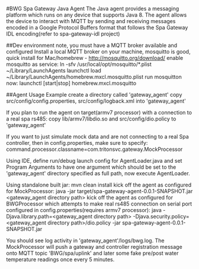 #BWG Spa Gateway Java Agent
The Java agent provides a messaging platform which runs on any
device that supports Java 8. The agent allows the device to interact with
MQTT by sending and receiving messages encoded
in a Google Protocol Buffers format that follows the Spa Gateway IDL encoding(refer to spa-gateway-idl project)


##Dev environment note, you must have a MQTT broker available and configured
Install a local MQTT broker on your machine,
mosquitto is good, quick install for Mac/homebrew - http://mosquitto.org/download/
enable mosquitto as service:
ln -sfv /usr/local/opt/mosquitto/*.plist ~/Library/LaunchAgents
launchctl load ~/Library/LaunchAgents/homebrew.mxcl.mosquitto.plist
run mosquitton now:
launchctl [start|stop] homebrew.mxcl.mosquitto


##Agent Usage Example
create a directory called 'gateway_agent'
copy src/config/config.properties, src/config/logback.xml into 'gateway_agent'
     
If you plan to run the agent on target(armv7 processor) with a connection to a real spa rs485:
copy lib/armv7/libdio.so and src/config/dio.policy to 'gateway_agent'

If you want to just simulate mock data and are not connecting to a real Spa controller,
then in config.properties, make sure to specify:
command.processor.classname=com.tritonsvc.gateway.MockProcessor

Using IDE, define run/debug launch config for AgentLoader.java and set Program Arguments to have one argument
which should be set to the 'gateway_agent' directory specified as full path, now execute AgentLoader.

Using standalone built jar: 
mvn clean install
kick off the agent as configured for MockProcessor:
java -jar target/spa-gateway-agent-0.0.1-SNAPSHOT.jar <gateway_agent directory path>
kick off the agent as configured for BWGProcessor which attempts to make real rs485 connection on 
serial port configured in config.properties(requires armv7 processor):
java -Djava.library.path=<gateway_agent directory path> -Djava.security.policy=<gateway_agent directory path>/dio.policy -jar spa-gateway-agent-0.0.1-SNAPSHOT.jar


You should see log activity in 'gateway_agent'/logs/bwg.log. The MockProcessor will push
a gateway and controller registration message onto MQTT topic 'BWG/spa/uplink' and later some
fake pre/post water temperature readings once every 5 minutes.

    


